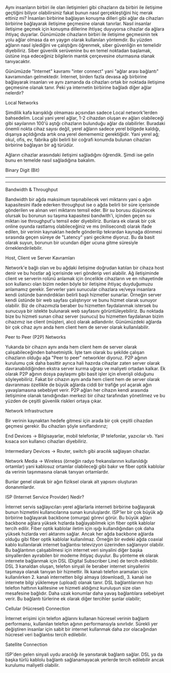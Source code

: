 Aynı insanların birbiri ile olan iletişimleri gibi cihazların da birbiri ile iletişime geçtiğini biliyor olabilirsiniz fakat bunun nasıl gerçekleştiğini hiç merak ettiniz mi?
İnsanları birbirine bağlayan konuşma dilleri gibi ağlar da cihazları birbirine bağlayarak iletişime geçmesine olanak tanırlar. Nasıl insanlar iletişime geçmek için konuşma dillerine ihtiyaç duyuyorsa cihazlar da ağlara ihtiyaç duyarlar. Günümüzde cihazların birbiri ile iletişime geçmesinin tek yolu ağlar olmasa da en yaygın olarak kullanılan yöntemdir. Bu yüzden ağların nasıl işlediğini ve çalıştığını öğrenmek, siber güvenliğin en temelidir diyebiliriz. Siber güvenlik serüvenine bu en temel noktadan başlamak, üstüne inşa edeceğiniz bilgilerin mantık çerçevesine oturmasına olanak tanıyacaktır.

Günümüzde "Internet" kavramı "inter connect" yani "ağlar arası bağlantı" kavramından gelmektedir. İnternet, birden fazla devasa ağı birbirine bağlayarak insanları ve aynı zamanda da cihazları ortak bir noktada iletişime geçmesine olanak tanır. Peki ya internetin birbirine bağladı diğer ağlar nelerdir?




Local Networks

Şimdilik kafa karışıklığı olmaması açısından sadece Local network'lerden bahsedelim. Local yani yerel ağlar, 1-2 cihazdan oluşan ev ağları olabileceği gibi sayılarının 100'ü aştığı cihazların bulunduğu ağlar da olabilirler. Buradaki önemli nokta cihaz sayısı değil, yerel ağların sadece yerel bölgede kaldığı, dışarıya açıldığında artık ona yerel demememiz gerektiğidir. Yani yerel ağ; okul, ofis, ev, fabrika gibi belirli bir coğrafi konumda bulunan cihazları birbirine bağlayan bir ağ türüdür.

Ağların cihazlar arasındaki iletişimi sağladığını öğrendik. Şimdi ise gelin bunu en temelde nasıl sağladığına bakalım.

Binary Digit (Bit)

------------
------------

Bandwidth & Throughput

Bandwidth bir ağda maksimum taşınabilecek veri miktarını yani o ağın kapasitesini ifade ederken throughput ise o ağda belirli bir süre içerisinde gönderilen ve alınan veri miktarını temsil eder. Bir su borusu düşünecek olursak bu borunun su taşıma kapasitesi bandwith'i, içinden geçen su miktarı ise throughput'u temsil eder diyebiliriz. Bunlara ek olarak bir çok online oyunda rastlamış olabileceğiniz ve ms (milisecond) olarak ifade edilen, bir verinin kaynaktan hedefe gönderilip tekrardan kaynağa dönmesi sırasında geçen süreye de "Latency" yani gecikme diyoruz. Bu da basit olarak suyun, borunun bir ucundan diğer ucuna gitme süresiyle örneklendirilebilir.


Host, Client ve Server Kavramları

Network'e bağlı olan ve bu ağdaki iletişime doğrudan katılan bir cihaza host denir ve bu hostlar ağ içerisinde veri gönderip veri alabilir. Ağ iletişiminde client ve serverin rolünü anlamak için öncelikle cihazların ve en nihayetinde son kullanıcı olan bizim neden böyle bir iletişime ihtiyaç duyduğumuzu anlamamız gerekir. Serverler yani sunucular cihazlara ve/veya insanlara kendi üstünde barındırdıkları belirli başlı hizmetler sunarlar. Örneğin server kendi üstünde bir web sayfası çalıştırıyor ve bunu hizmet olarak sunuyor olabilir. Biz de cihazımızla beraber bu hizmetten faydalanmak istersek bu sunucuya bir istekte bulunarak web sayfasını görüntüleyebiliriz. Bu noktada bize bu hizmeti sunan cihaz server (sunucu) bu hizmetten faydalanan bizim cihazımız ise client (müşteri, alıcı) olarak adlandırılır. Günümüzdeki ağlarda bir çok cihaz aynı anda hem client hem de server olarak kullanılabilir.

Peer to Peer (P2P) Networks

Yukarıda bir cihazın aynı anda hem client hem de server olarak çalışabileceğinden bahsetmiştik. İşte tam olarak bu şekilde çalışan cihazların olduğu ağa "Peer to peer" networkler diyoruz. P2P ağının kurulumu çok daha basittir ayrıca hali hazırda cihazlar zaten server olarak davranabildiğinden ekstra server kurma uğraşı ve maliyeti ortadan kalkar. Ek olarak P2P ağının dosya paylaşımı gibi basit işler için elverişli olduğunu söyleyebiliriz. Fakat bir cihazın aynı anda hem client hem de server olarak davranması özellikle de büyük ağlarda ciddi bir trafiğe yol açarak ağın yavaşlamasına sebebiyet verir. P2P ağları her cihazın kendi arasında iletişimine olanak tanıdığından merkezi bir cihaz tarafından yönetilmez ve bu yüzden de çeşitli güvenlik riskleri ortaya çıkar.

Network Infrastructure

Bir verinin kaynaktan hedefe gitmesi için arada bir çok çeşitli cihazdan geçmesi gerekir. Bu cihazları şöyle sınıflandırırız;

End Devices -> Bilgisayarlar, mobil telefonlar, IP telefonlar, yazıcılar vb. Yani kısaca son kullanıcı cihazları diyebiliriz.

Intermediary Devices -> Router, switch gibi aracılık sağlayan cihazlar.

Network Media -> Wireless (örneğin radyo frekanslarının kullanıldığı ortamlar) yani kablosuz ortamlar olabileceği gibi bakır ve fiber optik kablolar da verinin taşınmasına olanak tanıyan ortamlardır.

Bunlar genel olarak bir ağın fiziksel olarak alt yapısını oluşturan donanımlardır.

ISP (Internet Service Provider) Nedir?

İnternet servis sağlayıcıları yerel ağlarlarla interneti birbirine bağlayarak bunun hizmetini kullanıcılarına sunan kuruluşlardır. ISP'ler bir çok büyük ağı birbirine bağlayarak backbone (omurga) görevi görür. Bu büyük ağları backbone ağlara yüksek hızlarda bağlayabilmek için fiber optik kablolar tercih edilir. Fiber optik kablolar iletim için ışığı kullandığından çok daha yüksek hızlarda veri aktarımı sağlar. Ancak her ağda backbone ağlarda olduğu gibi fiber optik kablolar kullanılmaz. Örneğin bir evdeki ağda coaxial kablo kullanılarak internet bağlantısı televizyon üzerinden sağlanıyor olabilir. Bu bağlantının çalışabilmesi için internet veri sinyalini diğer başka sinyallerden ayırabilen bir modeme ihtiyaç duyulur. Bu yönteme ek olarak internete bağlanmak için DSL (Digital Subscriber Line) de tercih edilebilir. DSL 3 kanaldan oluşan, telefon sinyali ile beraber internet sinyallerini taşımaya olanak tanıyan bir hizmettir. İlk kanalı telefon aramaları için kullanılırken 2. kanalı internetten bilgi almaya (download), 3. kanalı ise internete bilgi yüklemeye (upload) olanak tanır. DSL bağlantılarının hızı telefon hattının kalitesine ve hizmeti aldığınız kuruluşun size olan mesafesine bağlıdır. Daha uzak konumlar daha yavaş bağlantılara sebebiyet verir. Bu bağlantı türlerine ek olarak diğer tercihler şunlar olabilir;

Cellular (Hücresel) Connection

İnternet erişimi için telefon ağlarını kullanan hücresel verinin bağlantı performansı, kullanılan telefon ağının performansıyla sınırlıdır. Sürekli yer değiştiren insanlar için sabit bir internet kullanmak daha zor olacağından hücresel veri bağlantısı tercih edilebilir. 

Satellite Connection

ISP'den gelen sinyali uydu aracılığı ile yansıtarak bağlantı sağlar. DSL ya da başka türlü kablolu bağlantı sağlanamayacak yerlerde tercih edilebilir ancak kurulumu maliyetli olabilir.




